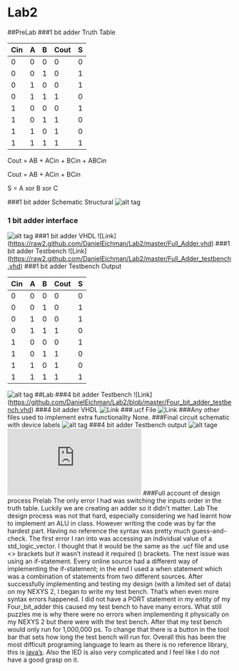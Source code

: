 Lab2
====
##PreLab
###1 bit adder Truth Table 

| Cin | A | B | Cout | S |
|-----|---|---|------|---|
| 0   | 0 | 0 | 0    | 0 |
| 0   | 0 | 1 | 0    | 1 |
| 0   | 1 | 0 | 0    | 1 |
| 0   | 1 | 1 | 1    | 0 |
| 1   | 0 | 0 | 0    | 1 |
| 1   | 0 | 1 | 1    | 0|
| 1   | 1 | 0 | 1    | 0 |
| 1   | 1 | 1 | 1    | 1 |

Cout =  AB + ACin + BCin + ABCin

Cout = AB + ACin + BCin

S = A xor B xor C

###1 bit adder Schematic Structural 
![alt tag](https://raw2.github.com/DanielEichman/Lab2/master/1_bit_adder_Schematic.JPG)

### 1 bit adder interface
![alt tag](https://raw2.github.com/DanielEichman/Lab2/master/interface.JPG)
###1 bit adder VHDL
![Link] (https://raw2.github.com/DanielEichman/Lab2/master/Full_Adder.vhd)
###1 bit adder Testbench
![Link] (https://raw2.github.com/DanielEichman/Lab2/master/Full_Adder_testbench.vhd)
###1 bit adder Testbench Output

| Cin | A | B | Cout | S |
|-----|---|---|------|---|
| 0   | 0 | 0 | 0    | 0 |
| 0   | 0 | 1 | 0    | 1 |
| 0   | 1 | 0 | 0    | 1 |
| 0   | 1 | 1 | 1    | 0 |
| 1   | 0 | 0 | 0    | 1 |
| 1   | 0 | 1 | 1    | 0 |
| 1   | 1 | 0 | 1    | 0 |
| 1   | 1 | 1 | 1    | 1 |

![alt tag](https://raw2.github.com/DanielEichman/Lab2/master/Full_Adder_testbench.JPG)
##Lab
###4 bit adder Testbench
![Link] (https://github.com/DanielEichman/Lab2/blob/master/Four_bit_adder_testbench.vhd)
###4 bit adder VHDL
![Link](https://github.com/DanielEichman/Lab2/blob/master/Four_bit_adder.vhd)
###.ucf File
![Link](https://github.com/DanielEichman/Lab2/blob/master/Four_bit_adder.ucf)
###Any other files used to implement extra functionality
None.
###Final circuit schematic with device labels 
![alt tag](https://raw2.github.com/DanielEichman/Lab2/master/Final_Schematic.jpg)
###4 bit adder Testbench output
![alt tage](https://raw2.github.com/DanielEichman/Lab2/master/Four_bit_Adder_testbench.JPG)
![Data File](https://github.com/DanielEichman/Lab2/blob/master/Four_bit_testbench.txt)
###Full account of design process
Prelab
The only error I had was switching the inputs order in the truth table. Luckily we are creating an adder so it didn't matter.
Lab
The design process was not that hard, especially considering we had learnt how to implement an ALU in class. However writing the code was by far the hardest part. Having no reference the syntax was pretty much guess-and-check. The first error I ran into was accessing an individual value of a std_logic_vector. I thought that it would be the same as the .ucf file and use <> brackets but it wasn’t instead it required () brackets. The next issue was using an if-statement. Every online source had a different way of implementing the if-statement; in the end I used a when statement which was a combination of statements from two different sources. After successfully implementing and testing my design (with a limited set of data) on my NEXYS 2, I began to write my test bench. That’s when even more syntax errors happened. I did not have a PORT statement in my entity of my Four_bit_adder this caused my test bench to have many errors. What still puzzles me is why there were no errors when implementing it physically on my NEXYS 2 but there were with the test bench. After that my test bench would only run for 1,000,000 ps. To change that there is a button in the tool bar that sets how long the test bench will run for. Overall this has been the most difficult programing language to learn as there is no reference library, this is [java’s](http://docs.oracle.com/javase/6/docs/api). Also the IED is also very complicated and I feel like I do not have a good grasp on it. 



